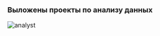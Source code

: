 ### Выложены проекты по анализу данных

![analyst](https://user-images.githubusercontent.com/119577732/216282378-47235de4-765a-42d4-9685-1dcc3a2cf993.jpg)
